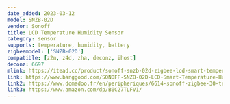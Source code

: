 ```yaml
---
date_added: 2023-03-12
model: SNZB-02D
vendor: Sonoff
title: LCD Temperature Humidity Sensor
category: sensor
supports: temperature, humidity, battery
zigbeemodel: ['SNZB-02D']
compatible: [z2m, z4d, zha, deconz, ihost]
deconz: 6697
mlink: https://itead.cc/product/sonoff-snzb-02d-zigbee-lcd-smart-temperature-humidity-sensor/
link: https://www.banggood.com/SONOFF-SNZB-02D-LCD-Smart-Temperature-Humidity-Sensor-APP-Real-time-Monitoring-Work-with-ZB-Bridge-P-or-ZB-Dongle-or-NS-Panel-p-1985618.html
link2: https://www.domadoo.fr/en/peripheriques/6614-sonoff-zigbee-30-temperature-humidity-sensor-with-display.html
link3: https://www.amazon.com/dp/B0C27TLFV1/
---
```

